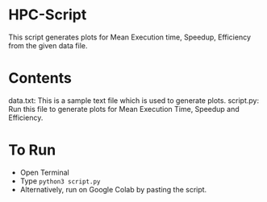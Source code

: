 # HPC-Script
This script generates plots for Mean Execution time, Speedup, Efficiency from the given data file.

# Contents
data.txt: This is a sample text file which is used to generate plots.
script.py: Run this file to generate plots for Mean Execution Time, Speedup and Efficiency.

# To Run
- Open Terminal
- Type `python3 script.py`
- Alternatively, run on Google Colab by pasting the script.

